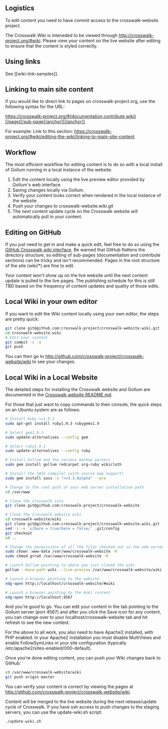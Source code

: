 ## Logistics
To edit content you need to have commit access to the crosswalk-website project.

The Crosswalk Wiki is inteneded to be viewed through 
http://crosswalk-project.org/#wiki. Please view your content on the live website after editing to ensure that the content is styled correctly.

## Using links
See [[wiki-link-samples]].

## Linking to main site content
If you would like to direct link to pages on crosswalk-project.org, use the following syntax for the URL:

https://crosswalk-project.org/#{documentation,contribute,wiki}[/page([/sub-page[/anchor]]|/anchor])

For example:
Link to this section: https://crosswalk-project.org/#wiki/editing-the-wiki/linking-to-main-site-content

## Workflow
The most efficient workflow for editing content is to do so with a local install of Gollum running in a local instance of the website.

1. Edit the content locally using the live preview editor provided by Gollum's web interface.
1. Saving changes locally via Gollum. 
1. Verify your content looks correct when rendered in the local instance of the website. 
1. Push your changes to crosswalk-website.wiki.git
1. The next content update cycle on the Crosswalk website will automatically pull in your content. 

## Editing on GitHub
If you just need to get in and make a quick edit, feel free to do so using the [GitHub Crosswalk wiki 
interface](http://github.com/crosswalk-project/crosswalk-website/wiki). Be warned that GitHub flattens the directory 
structure, so editing of sub-pages (documentation and contribute sections) can be tricky and isn't recommended. Pages 
in the root structure of the site (wiki/*) are fine to edit.

Your content won't show up on the live website until the next content update is pulled to the live pages. The 
publishing schedule for this is still TBD based on the frequency of content updates and quality of those edits.

## Local Wiki in your own editor
If you want to edit the Wiki content locally using your own editor, the steps are pretty quick:
```sh
git clone git@github.com:crosswalk-project/crosswalk-website.wiki.git
cd crosswalk-website.wiki
# Edit your content
git commit -s -a
git push
```
You can then go to http://github.com/crosswalk-project/crosswalk-website/wiki to see your changes.

## Local Wiki in a Local Website
The detailed steps for installing the Crosswalk website and Gollum are documented in the [Crosswalk website README.md](https://github.com/crosswalk-project/crosswalk-website/blob/master/README.md). 

For those that just want to copy commands to their console, the quick steps on an Ubuntu system are as follows:
```sh
# Install Ruby >=1.9.1
sudo apt-get install ruby1.9.3 rubygems1.9

# Select gem1.9.1
sudo update-alternatives --config gem

# Select ruby1.9.1
sudo update-alternatives --config ruby

# Install Gollum and the various markup parsers
sudo gem install gollum redcarpet org-ruby wikicloth

# Install the SASS compiler (with source map support)
sudo gem install sass -v ">=3.3.0alpha" --pre

# Change to the root path of your web server installation path
cd /var/www

# Clone the Crosswalk site
git clone git@github.com:crosswalk-project/crosswalk-website

# Clone the Crosswalk website wiki
cd crosswalk-website/wiki
git clone git@github.com:crosswalk-project/crosswalk-website.wiki.git --bare .git
sed -i -e 's/bare = true/bare = false/' .git/config
git checkout
cd ..

# Change the permissions of all the files checked out so the web-server software can edit it
sudo chown :www-data /var/www/crosswalk-website -R
sudo chmod g+rwX /var/www/crosswalk-website -R

# Launch Gollum pointing to where you just cloned the wiki
gollum --base-path wiki --live-preview /var/www/crosswalk-website/wiki &

# Launch a browser pointing to the website
xdg-open http://localhost/crosswalk-website/#wiki

# Launch a browser pointing to the Wiki content
xdg-open http://localhost:4567
```
And you're good to go. You can edit your content in the tab pointing to the Gollum server (port 4567) and after you click the Save icon for any content, you can change over to your localhost/crosswalk-website tab and hit refresh to see the new content.


For the above to all work, you also need to have Apache2 installed, with PHP enabled. In your Apache2 installation you 
must disable MultiViews and enable FollowSymLinks in your site configuration (typically /etc/apache2/sites-enabled/000-default).


Once you're done editing content, you can push your Wiki changes back to GitHub:

```sh
cd /var/www/crosswalk-website/wiki
git push origin master
```
You can verify your content is correct by viewing the pages at http://github.com/crosswalk-project/crosswalk-website/wiki.


Content will be merged to the live website during the next release/update cycle of Crosswalk. If you have ssh access to push changes 
to the staging servers, you can use the update-wiki.sh script:
```sh
./update-wiki.sh
```

